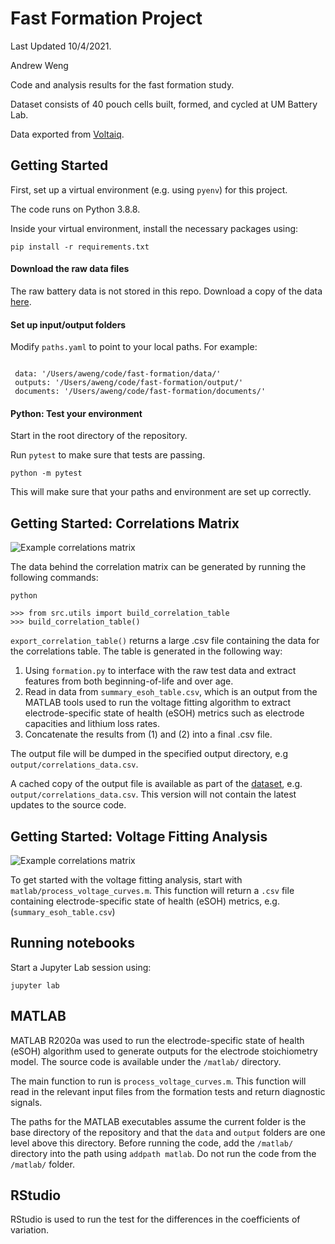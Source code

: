 # Fast Formation Project

Last Updated 10/4/2021.

Andrew Weng

Code and analysis results for the fast formation study.

Dataset consists of 40 pouch cells built, formed, and cycled at UM Battery Lab.

Data exported from [Voltaiq](https://voltaiq.co).


## Getting Started

First, set up a virtual environment (e.g. using `pyenv`) for this project.

The code runs on Python 3.8.8.

Inside your virtual environment, install the necessary packages using:

```
pip install -r requirements.txt
```


#### Download the raw data files

The raw battery data is not stored in this repo. Download a copy of the data [here](https://doi.org/10.7302/pa3f-4w30).


#### Set up input/output folders

Modify `paths.yaml` to point to your local paths. For example:

```

 data: '/Users/aweng/code/fast-formation/data/'
 outputs: '/Users/aweng/code/fast-formation/output/'
 documents: '/Users/aweng/code/fast-formation/documents/'

```

#### Python: Test your environment

Start in the root directory of the repository.

Run `pytest` to make sure that tests are passing.

```
python -m pytest
```

This will make sure that your paths and environment are set up correctly.

## Getting Started: Correlations Matrix

![Example correlations matrix](../main/assets/example_correlation_matrix.png)

The data behind the correlation matrix can be generated by running the following commands:

```
python

>>> from src.utils import build_correlation_table
>>> build_correlation_table()
```

`export_correlation_table()` returns a large .csv file containing the data for the correlations table. The table is generated in the following way:

1. Using `formation.py` to interface with the raw test data and extract
   features from both beginning-of-life and over age.
2. Read in data from `summary_esoh_table.csv`, which is an output from the
   MATLAB tools used to run the voltage fitting algorithm to extract
   electrode-specific state of health (eSOH) metrics such as electrode
   capacities and lithium loss rates. 
3. Concatenate the results from (1) and (2) into a final .csv file.

The output file will be dumped in the specified output directory, e.g
`output/correlations_data.csv`.

A cached copy of the output file is available as part of the [dataset](https://doi.org/10.7302/pa3f-4w30), e.g. `output/correlations_data.csv`. This version will not contain the latest updates to the source code.


## Getting Started: Voltage Fitting Analysis

![Example correlations matrix](../main/assets/example_dvdq.png)

To get started with the voltage fitting analysis, start with `matlab/process_voltage_curves.m`. This function will return a `.csv` file containing electrode-specific state of health (eSOH) metrics, e.g. (`summary_esoh_table.csv`)


## Running notebooks

Start a Jupyter Lab session using:

```
jupyter lab
```

## MATLAB

MATLAB R2020a was used to run the electrode-specific state of health (eSOH)
algorithm used to generate outputs for the electrode stoichiometry model. The
source code is available under the `/matlab/` directory.

The main function to run is `process_voltage_curves.m`. This function will read
in the relevant input files from the formation tests and return diagnostic
signals.

The paths for the MATLAB executables assume the current folder is the base
directory of the repository and that the `data` and `output` folders are one level
above this directory. Before running the code, add the `/matlab/` directory
into the path using `addpath matlab`. Do not run the code from the `/matlab/` folder.

## RStudio

RStudio is used to run the test for the differences in the coefficients of
variation.
